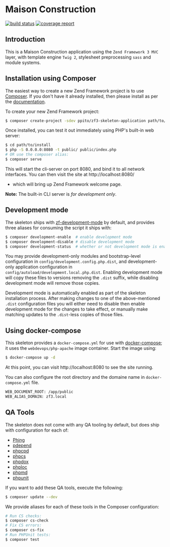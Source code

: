 # Maison Construction
[![build status](https://gitlab.groupe-pratique.com/GPratique/maison-construction/badges/master/build.svg)](https://gitlab.groupe-pratique.com/GPratique/maison-construction/commits/develop) 
[![coverage report](https://gitlab.groupe-pratique.com/GPratique/maison-construction/badges/master/coverage.svg)](https://gitlab.groupe-pratique.com/GPratique/maison-construction/commits/develop)

## Introduction

This is a Maison Construction application using the `Zend Framework 3 MVC` layer, with template
engine `Twig 2`, stylesheet preprocessing `sass` and module systems.

## Installation using Composer

The easiest way to create a new Zend Framework project is to use
[Composer](https://getcomposer.org/).  If you don't have it already installed,
then please install as per the [documentation](https://getcomposer.org/doc/00-intro.md).

To create your new Zend Framework project:

```bash
$ composer create-project -sdev ppito/zf3-skeleton-application path/to/install
```

Once installed, you can test it out immediately using PHP's built-in web server:

```bash
$ cd path/to/install
$ php -S 0.0.0.0:8080 -t public/ public/index.php
# OR use the composer alias:
$ composer serve
```

This will start the cli-server on port 8080, and bind it to all network
interfaces. You can then visit the site at http://localhost:8080/
- which will bring up Zend Framework welcome page.

**Note:** The built-in CLI server is *for development only*.

## Development mode

The skeleton ships with [zf-development-mode](https://github.com/zfcampus/zf-development-mode)
by default, and provides three aliases for consuming the script it ships with:

```bash
$ composer development-enable  # enable development mode
$ composer development-disable # disable development mode
$ composer development-status  # whether or not development mode is enabled
```

You may provide development-only modules and bootstrap-level configuration in
`config/development.config.php.dist`, and development-only application
configuration in `config/autoload/development.local.php.dist`. Enabling
development mode will copy these files to versions removing the `.dist` suffix,
while disabling development mode will remove those copies.

Development mode is automatically enabled as part of the skeleton installation process. 
After making changes to one of the above-mentioned `.dist` configuration files you will
either need to disable then enable development mode for the changes to take effect,
or manually make matching updates to the `.dist`-less copies of those files.

## Using docker-compose

This skeleton provides a `docker-compose.yml` for use with
[docker-compose](https://docs.docker.com/compose/); it
uses the `webdevops/php-apache` image container. Start the image using:

```bash
$ docker-compose up -d
```

At this point, you can visit http://localhost:8080 to see the site running.

You can also configure the root directory and the domaine name in `docker-compose.yml` file.

```bash
WEB_DOCUMENT_ROOT: /app/public
WEB_ALIAS_DOMAIN: zf3.local
```

## QA Tools

The skeleton does not come with any QA tooling by default, but does ship with
configuration for each of:

- [Phing](#)
- [pdepend](#)
- [phpcpd](#)
- [phpcs](https://github.com/squizlabs/php_codesniffer)
- [phpdox](#)
- [phploc](#)
- [phpmd](#)
- [phpunit](https://phpunit.de)

If you want to add these QA tools, execute the following:

```bash
$ composer update --dev
```

We provide aliases for each of these tools in the Composer configuration:

```bash
# Run CS checks:
$ composer cs-check
# Fix CS errors:
$ composer cs-fix
# Run PHPUnit tests:
$ composer test
```
